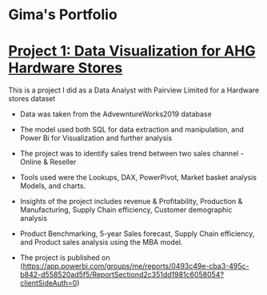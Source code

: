 # Gima's Portfolio

# [Project 1: Data Visualization for AHG Hardware Stores](https://github.com/Gimavincent/AHG-Saales-Dashboard)

This is a project I did as a Data Analyst with Pairview Limited for a Hardware stores dataset

* Data was taken from the AdvewntureWorks2019 database
* The model used both SQL for data extraction and manipulation, and Power Bi for Visualization and further analysis
* The project was to identify sales trend between two sales channel - Online & Reseller
* Tools used were the Lookups, DAX, PowerPivot, Market basket analysis Models, and charts.
* Insights of the project includes revenue & Profitability, Production & Manufacturing, Supply Chain efficiency, Customer demographic analysis
* Product Benchmarking, 5-year Sales forecast, Supply Chain efficiency, and Product sales analysis using the MBA model.

* The project is published on (https://app.powerbi.com/groups/me/reports/0493c49e-cba3-495c-b842-d558520ad5f5/ReportSectiond2c351dd1981c6058054?clientSideAuth=0)
